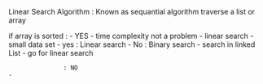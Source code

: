 Linear Search Algorithm : 
    Known as sequantial algorithm
    traverse a list or array 


if array is sorted : - YES 
    - time complexity not a problem - linear search 
    - small data set - yes : Linear search 
                     - No  : Binary search 
    - search in linked List - go for linear search 

                   : NO 
    -